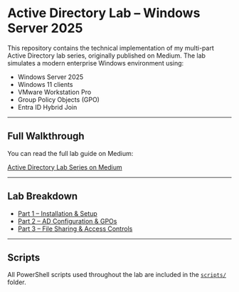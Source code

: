 # Active Directory Lab – Windows Server 2025

This repository contains the technical implementation of my multi-part Active Directory lab series, originally published on Medium. The lab simulates a modern enterprise Windows environment using:

- Windows Server 2025
- Windows 11 clients
- VMware Workstation Pro
- Group Policy Objects (GPO)
- Entra ID Hybrid Join

---

## Full Walkthrough

You can read the full lab guide on Medium:

 [Active Directory Lab Series on Medium](https://medium.com/@botgonbayar)

---

## Lab Breakdown

- [Part 1 – Installation & Setup](Part1_Setup.md)
- [Part 2 – AD Configuration & GPOs](Part2_Configuration.md)
- [Part 3 – File Sharing & Access Controls](Part3_FileSharing.md)

---

## Scripts

All PowerShell scripts used throughout the lab are included in the [`scripts/`](scripts/) folder.
